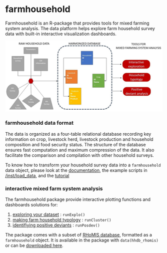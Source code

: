 # farmhousehold

Farmhousehold is an R-package that provides tools for mixed farming system analysis. The data platform helps explore farm household survey data with built-in interactive visualization dashboards.

![](Farmhoushold.jpg)

### farmhousehold data format
The data is organized as a four-table relational database recording key information on crop, livestock herd, livestock production and household composition and food security status. The structure of the database ensures fast computation and maximum compression of the data. It also facilitate the comparison and compilation with other household surveys.  

To know how to transform your household survey data into a `farmhousehold` data object, please look at the [documentation](https://github.com/rfrelat/farmhousehold/raw/main/inst/doc/documentation.pdf), the example scripts in [/inst/load_data](https://github.com/rfrelat/farmhousehold/inst/load_data), and the [tutorial](https://github.com/rfrelat/farmhousehold/raw/main/inst/doc/documentation.pdf)


### interactive mixed farm system analysis
The farmhousehold package provide interactive plotting functions and dashboards solutions  for:  
1) [exploring your dataset](https://startistic.shinyapps.io/farmhousehold_explo/) : `runExplo()`  
2) [making farm household typology](https://startistic.shinyapps.io/farmhousehold_cluster/) : `runCluster()`  
3) [identifiying positive deviants](https://startistic.shinyapps.io/farmhousehold_posdev/) : `runPosdev()`  

The package comes with a subset of [RHoMIS database](https://www.rhomis.org/), formatted as a `farmhousehold` object. It is available in the package with `data(hhdb_rhomis)` or can be [downloaded here](https://github.com/rfrelat/farmhousehold/raw/main/inst/extdata/mini_rhomis.rds).
 
